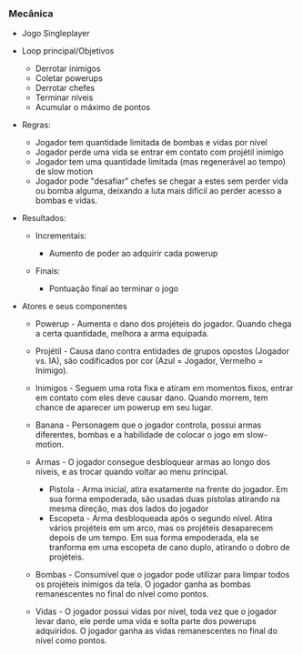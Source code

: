 ### Mecânica

- Jogo Singleplayer
    
- Loop principal/Objetivos
    
    - Derrotar inimigos
    - Coletar powerups
    - Derrotar chefes
    - Terminar níveis
    - Acumular o máximo de pontos
    
    

- Regras: 
    
        
    - Jogador tem quantidade limitada de bombas e vidas por nível
    - Jogador perde uma vida se entrar em contato com projétil inimigo
    - Jogador tem uma quantidade limitada (mas regenerável ao tempo) de slow motion
    - Jogador pode "desafiar" chefes se chegar a estes sem perder vida ou bomba alguma, deixando a luta mais difícil ao perder acesso a bombas e vidas.
    
- Resultados:
    
    - Incrementais:
        
        - Aumento de poder ao adquirir cada powerup
            
        
    - Finais:
        
      - Pontuação final ao terminar o jogo
        
        
    
    
- Atores e seus componentes
    
  - Powerup - Aumenta o dano dos projéteis do jogador. Quando chega a certa quantidade, melhora a arma equipada.
  - Projétil - Causa dano contra entidades de grupos opostos (Jogador vs. IA), são codificados por cor (Azul = Jogador, Vermelho = Inimigo).
  - Inimigos - Seguem uma rota fixa e atiram em momentos fixos, entrar em contato com eles deve causar dano. Quando morrem, tem chance de aparecer um powerup em seu lugar.
  - Banana - Personagem que o jogador controla, possui armas diferentes, bombas e a habilidade de colocar o jogo em slow-motion.
  - Armas - O jogador consegue desbloquear armas ao longo dos níveis, e as trocar quando voltar ao menu principal.
        
    - Pistola - Arma inicial, atira exatamente na frente do jogador. Em sua forma empoderada, são usadas duas pistolas atirando na mesma direção, mas dos lados do jogador
    - Escopeta - Arma desbloqueada após o segundo nível. Atira vários projéteis em um arco, mas os projéteis desaparecem depois de um tempo. Em sua forma empoderada, ela se tranforma em uma escopeta de cano duplo, atirando o dobro de projéteis. 
        
  - Bombas - Consumível que o jogador pode utilizar para limpar todos os projéteis inimigos da tela. O jogador ganha as bombas remanescentes no final do nível como pontos.
  - Vidas - O jogador possui vidas por nível, toda vez que o jogador levar dano, ele perde uma vida e solta parte dos powerups adquiridos. O jogador ganha as vidas remanescentes no final do nível como pontos.
    
